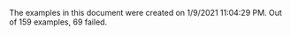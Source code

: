 
The examples in this document were created on 1/9/2021 11:04:29 PM. 
Out of 159 examples,
69 failed.


